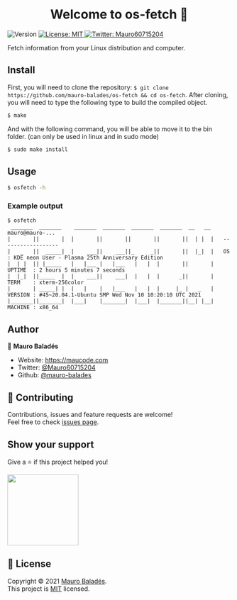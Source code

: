 <h1 align="center">Welcome to os-fetch 👋</h1>
<p>
  <img alt="Version" src="https://img.shields.io/badge/version-1.0.0-blue.svg?cacheSeconds=2592000" />
  <a href="https://github.com/mauro-balades/os-fetch/blob/master/LICENSE" target="_blank">
    <img alt="License: MIT" src="https://img.shields.io/badge/License-MIT-yellow.svg" />
  </a>
  <a href="https://twitter.com/Mauro60715204" target="_blank">
    <img alt="Twitter: Mauro60715204" src="https://img.shields.io/twitter/follow/Mauro60715204.svg?style=social" />
  </a>
</p>

Fetch information from your Linux distribution and computer.

## Install

First, you will need to clone the repository: `$ git clone https://github.com/mauro-balades/os-fetch && cd os-fetch`. After cloning, you will need to type the following type to build the compiled object.

```sh
$ make
```

And with the following command, you will be able to move it to the bin folder. (can only be used in linux and in sudo mode)

```sh
$ sudo make install
```

## Usage

```sh
$ osfetch -h
```

### Example output

```
$ osfetch
 _______  _______    _______  _______  _______  _______  __   __    mauro@mauro-...
|       ||       |  |       ||       ||       ||       ||  | |  |   ------------------
|   _   ||  _____|  |    ___||    ___||_     _||       ||  |_|  |   OS      : KDE neon User - Plasma 25th Anniversary Edition
|  | |  || |_____   |   |___ |   |___   |   |  |       ||       |   UPTIME  : 2 hours 5 minutes 7 seconds 
|  |_|  ||_____  |  |    ___||    ___|  |   |  |      _||       |   TERM    : xterm-256color
|       | _____| |  |   |    |   |___   |   |  |     |_ |   _   |   VERSION : #45~20.04.1-Ubuntu SMP Wed Nov 10 10:20:10 UTC 2021
|_______||_______|  |___|    |_______|  |___|  |_______||__| |__|   MACHINE : x86_64
```

## Author

👤 **Mauro Baladés**

* Website: https://maucode.com
* Twitter: [@Mauro60715204](https://twitter.com/Mauro60715204)
* Github: [@mauro-balades](https://github.com/mauro-balades)

## 🤝 Contributing

Contributions, issues and feature requests are welcome!<br />Feel free to check [issues page](https://github.com/mauro-balades/os-fetch/issues).

## Show your support

Give a ⭐️ if this project helped you!

<a href="https://www.patreon.com/maurobalades">
  <img src="https://c5.patreon.com/external/logo/become_a_patron_button@2x.png" width="160">
</a>

## 📝 License

Copyright © 2021 [Mauro Baladés](https://github.com/mauro-balades).<br />
This project is [MIT](https://github.com/mauro-balades/os-fetch/blob/master/LICENSE) licensed.
